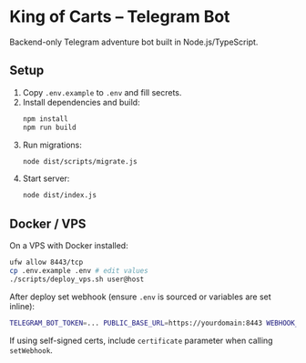 # King of Carts – Telegram Bot

Backend-only Telegram adventure bot built in Node.js/TypeScript.

## Setup

1. Copy `.env.example` to `.env` and fill secrets.
2. Install dependencies and build:
   ```bash
   npm install
   npm run build
   ```
3. Run migrations:
   ```bash
   node dist/scripts/migrate.js
   ```
4. Start server:
   ```bash
   node dist/index.js
   ```

## Docker / VPS

On a VPS with Docker installed:

```bash
ufw allow 8443/tcp
cp .env.example .env # edit values
./scripts/deploy_vps.sh user@host
```

After deploy set webhook (ensure `.env` is sourced or variables are set inline):
```bash
TELEGRAM_BOT_TOKEN=... PUBLIC_BASE_URL=https://yourdomain:8443 WEBHOOK_PATH_SECRET=... TELEGRAM_SECRET_TOKEN=... ./scripts/set_webhook.sh
```

If using self-signed certs, include `certificate` parameter when calling `setWebhook`.
